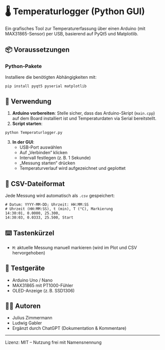# 🌡️ Temperaturlogger (Python GUI)

Ein grafisches Tool zur Temperaturerfassung über einen Arduino (mit MAX31865-Sensor) per USB, basierend auf PyQt5 und Matplotlib.

## 📦 Voraussetzungen

### Python-Pakete
Installiere die benötigten Abhängigkeiten mit:
```bash
pip install pyqt5 pyserial matplotlib
```

## 🚀 Verwendung

1. **Arduino vorbereiten**: Stelle sicher, dass das Arduino-Skript (`main.cpp`) auf dem Board installiert ist und Temperaturdaten via Serial bereitstellt.
2. **Script starten**:
```bash
python Temperaturlogger.py
```
3. **In der GUI**:
   - USB-Port auswählen
   - Auf „Verbinden“ klicken
   - Intervall festlegen (z. B. 1 Sekunde)
   - „Messung starten“ drücken
   - Temperaturverlauf wird aufgezeichnet und geplottet

## 📁 CSV-Dateiformat

Jede Messung wird automatisch als `.csv` gespeichert:

```csv
# Datum: YYYY-MM-DD; Uhrzeit: HH:MM:SS
# Uhrzeit (HH:MM:SS), t (min), T (°C), Markierung
14:30:01, 0.0000, 25.300,
14:30:03, 0.0333, 25.500, Start
```

## ⌨️ Tastenkürzel

- `M`: aktuelle Messung manuell markieren (wird im Plot und CSV hervorgehoben)

## 🧪 Testgeräte

- Arduino Uno / Nano
- MAX31865 mit PT1000-Fühler
- OLED-Anzeige (z. B. SSD1306)

## 👨‍💻 Autoren

- Julius Zimmermann
- Ludwig Gabler
- Ergänzt durch ChatGPT (Dokumentation & Kommentare)

---
Lizenz: MIT – Nutzung frei mit Namensnennung
